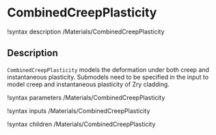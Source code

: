 # CombinedCreepPlasticity

!syntax description /Materials/CombinedCreepPlasticity

## Description

`CombinedCreepPlasticity` models the deformation under both creep and instantaneous
plasticity. Submodels need
to be specified in the input to model creep and instantaneous plasticity of Zry cladding.

!syntax parameters /Materials/CombinedCreepPlasticity

!syntax inputs /Materials/CombinedCreepPlasticity

!syntax children /Materials/CombinedCreepPlasticity
